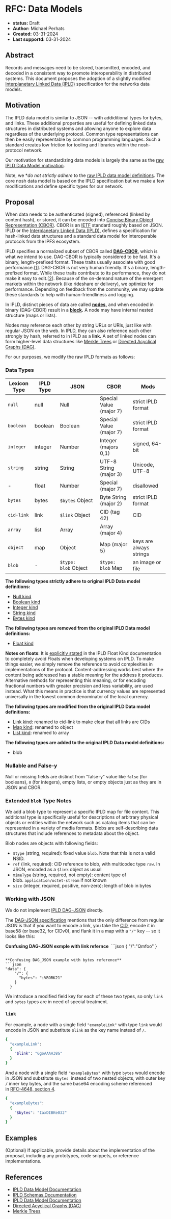 # RFC: Data Models

- **status:** Draft
- **Author:** Michael Perhats
- **Created:** 03-31-2024
- **Last supportd:** 03-31-2024

## Abstract
Records and messages need to be stored, transmitted, encoded, and decoded in a consistent way to promote interoperability in distributed systems. This document proposes the adoption of a slightly modified [Interplanetary Linked Data (IPLD)](https://ipld.io/docs/data-model/) specification for the networks data models.

## Motivation
The IPLD data model is similar to JSON -- with addiditional types for bytes, and links. These additional properties are useful for defining linked data structures in distributed systems and allowing anyone to explore data regardless of the underlying protocol. Common type representations can then be easily representable by common programming languages. Such a standard creates low friction for tooling and libraries within the nosh-protocol network.

Our motivation for standardizing data models is largely the same as the [raw IPLD Data Model motivation](https://ipld.io/docs/data-model/#motivation). 

Note, we **do not strictly adhere* to the [raw IPLD data model definitions](https://ipld.io/docs/data-model/kinds/). The core nosh data model is based on the IPLD specification but we make a few modifications and define specific types for our network.  

## Proposal
When data needs to be authenticated (signed), referenced (linked by content hash), or stored, it can be encoded into [Concise Binary Object Representation (CBOR)](https://cbor.io/). CBOR is an [IETF](https://www.ietf.org/about/introduction/) standard roughly based on JSON. IPLD or the [Interplanetary Linked Data (IPLD)](https://ipld.io/docs/data-model/), defines a specification for hash-linked data structures and a standard data model for interoperable protocols from the IPFS ecosystem. 

IPLD specifies a normalized subset of CBOR called **[DAG-CBOR](https://ipld.io/docs/codecs/known/dag-cbor/),** which is what we intend to use. DAG-CBOR is typically considered to be fast. It's a binary, length-prefixed format. These traits usually associate with good performance.[[1](https://ipld.io/docs/codecs/known/dag-cbor/#performance)]. DAG-CBOR is not very human friendly. It's a binary, length-prefixed format. While these traits contribute to its performance, they do not make it easy to edit.[[2](https://ipld.io/docs/codecs/known/dag-cbor/#human-friendliness)]. Because of the on-demand nature of the emergent markets within the network (like rideshare or delivery), we optimize for performance. Depending on feedback from the community, we may update these standards to help with human-friendliness and logging.

In IPLD, distinct pieces of data are called **[nodes](https://ipld.io/docs/data-model/node/),** and when encoded in binary (DAG-CBOR) result in a **[block](https://ipld.io/docs/data-model/node/#nodes-vs-blocks).** A node may have internal nested structure (maps or lists). 

Nodes may reference each other by string URLs or URIs, just like with regular JSON on the web. In IPLD, they can also reference each other strongly by hash, referred to in IPLD as a **link.** A set of linked nodes can form higher-level data structures like [Merkle Trees](https://en.wikipedia.org/wiki/Merkle_tree) or [Directed Acyclical Graphs (DAG)](https://en.wikipedia.org/wiki/Directed_acyclic_graph). 

For our purposes, we modify the raw IPLD formats as follows:

### Data Types

| Lexicon Type | IPLD Type | JSON                 | CBOR                    | Mods                    |
| ------------ | --------- | -------------------- | ----------------------- | ----------------------- |
| `null`       | null      | Null                 | Special Value (major 7) | strict IPLD format      |
| `boolean`    | boolean   | Boolean              | Special Value (major 7) | strict IPLD format      |
| `integer`    | integer   | Number               | Integer (majors 0,1)    | signed, 64-bit          |
| `string`     | string    | String               | UTF-8 String (major 3)  | Unicode, UTF-8          |
| -            | float     | Number               | Special (major 7)       | disallowed              |
| `bytes`      | bytes     | `$bytes` Object      | Byte String (major 2)   | strict IPLD format      |
| `cid-link`   | link      | `$link` Object       | CID (tag 42)            | CID                     |
| `array`      | list      | Array                | Array (major 4)         |                         |
| `object`     | map       | Object               | Map (major 5)           | keys are always strings |
| `blob`       | -         | `$type: blob` Object | `$type: blob` Map       | an image or file        |

**The following types strictly adhere to original IPLD Data model definitions:**
- [Null kind](https://ipld.io/docs/data-model/kinds/#null-kind)
- [Boolean kind](https://ipld.io/docs/data-model/kinds/#boolean-kind)
- [Integer kind](https://ipld.io/docs/data-model/kinds/#integer-kind)
- [String kind](https://ipld.io/docs/data-model/kinds/#string-kind) 
- [Bytes kind](https://ipld.io/docs/data-model/kinds/#bytes-kind)

**The following types are removed from the original IPLD Data model definitions:**
- [Float kind](https://ipld.io/docs/data-model/kinds/#float-kind)


**Notes on floats**:
It is [explicitly stated](https://ipld.io/design/tricky-choices/numeric-domain/#floating-point) in the IPLD Float Kind documentation to completely avoid Floats when developing systems on IPLD. To make things easier, we simply remove the reference to avoid complexities in implementations of the protocol. Content-addressing works best where the content being addressed has a stable meaning for the address it produces. Alternative methods for representing this meaning, or for encoding fractional numbers with greater precision and less variability, are used instead. What this means in practice is that currency values are represented universally in the lowest common denominator of the local currency.


**The following types are modified from the original IPLD Data model definitions:**
- [Link kind](https://ipld.io/docs/data-model/kinds/#link-kind): renamed to cid-link to make clear that all links are CIDs
- [Map kind](https://ipld.io/docs/data-model/kinds/#map-kind): renamed to object
- [List kind](https://ipld.io/docs/data-model/kinds/#list-kind): renamed to array

**The following types are added to the original IPLD Data model definitions:**
- blob

### Nullable and False-y
Null or missing fields are distinct from "false-y" value like `false` (for booleans), `0` (for integers), empty lists, or empty objects just as they are in JSON and CBOR. 

### Extended `blob` Type Notes
We add a blob type to represent a specific IPLD map for file content. This additional type is specifically useful for descriptions of arbitrary physical objects or entities within the network such as catalog items that can be represented in a variety of media formats. Blobs are self-describing data structures that include references to metadata about the object.

Blob nodes are objects with following fields:
- `$type` (string, required): fixed value `blob`. Note that this is not a valid NSID.
- `ref` (link, required): CID reference to blob, with multicodec type `raw`. In JSON, encoded as a `$link` object as usual
- `mimeType` (string, required, not empty): content type of blob. `application/octet-stream` if not known
- `size` (integer, required, positive, non-zero): length of blob in bytes

### Working with JSON
We do not implement [IPLD DAG-JSON](https://ipld.io/docs/codecs/known/dag-json/) directly. 

The [DAG-JSON specification](https://ipld.io/docs/codecs/known/dag-json/) mentions that the only difference from regular JSON is that if you want to encode a link, you take the [CID](https://ipld.io/glossary/#cid), encode it in base58 (or base32, for CIDv0), and flank it in a map with a `"/"` key -- so it looks like this:

**Confusing DAG-JSON exmple with link refernce**
 ```json
{
    "/":"Qmfoo"
}
```

**Confusing DAG_JSON example with bytes reference**
```json
"data": {
    "/": {
      "bytes": "iVBORK21"
    }
  }
```

We introduce a modified field key for each of these two types, so only `link` and `bytes` types are in need of special treatment.

### `link`
For example, a node with a single field `"exampleLink"` with type `link` would encode in JSON and substitute `$link` as the key name instead of `/`. 
```bash
{
  "exampleLink": 
  {
    "$link": "GgoAAAA38G"
  }
}
```

And a node with a single field `"exampleBytes"` with type `bytes` would encode in JSON and substitute `$bytes`  instead of two nested objects, with outer key `/`  inner key bytes, and the same base64 encoding scheme referenced in [RFC-4648, section 4](https://datatracker.ietf.org/doc/html/rfc4648#section-4).
```bash
{
  "exampleBytes": 
  {
    "$bytes": "IaxDIBKe032"
  }
}
```

## Examples
(Optional) If applicable, provide details about the implementation of the proposal, including any prototypes, code snippets, or reference implementations.

## References
- [IPLD Data Model Documentation](https://ipld.io/docs/data-model/)
- [IPLD Schemas Documentation](https://ipld.io/docs/schemas/)
- [IPLD Data Model Documentation](https://ipld.io/docs/data-model/)
- [Directed Acyclical Graphs (DAG)](https://en.wikipedia.org/wiki/Directed_acyclic_graph)
- [Merkle Trees](https://en.wikipedia.org/wiki/Merkle_tree)